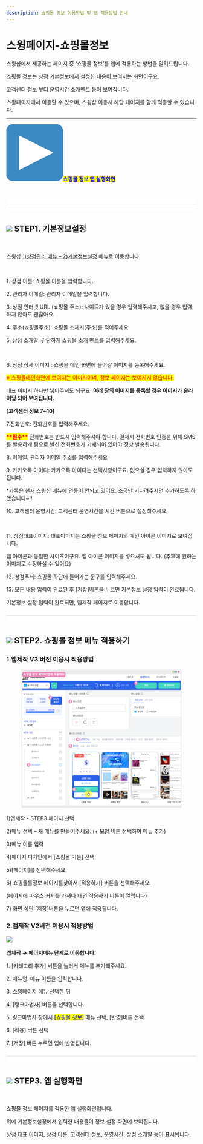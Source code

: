 ```yaml
---
description: 쇼핑몰 정보 이용방법 및 앱 적용방법 안내
---
```


# 스윙페이지-쇼핑몰정보

스윙샵에서 제공하는 페이지 중 ‘쇼핑몰 정보’를  앱에 적용하는 방법을 알려드립니다.

쇼핑몰 정보는 상점 기본정보에서 설정한 내용이 보여지는 화면이구요.

고객센터 정보 부터 운영시간 소개멘트 등이 보여집니다.&#x20;

스윙페이지에서 이용할 수 있으며, 스윙샵 이용시 해당 페이지를 함께 적용할 수 있습니다.&#x20;

***

<img src="../../.gitbook/assets/image (3) (1) (1) (1).png" alt="" data-size="line"><mark style="color:blue;">**쇼핑몰 정보 앱 실행화면**</mark>

<div align="left"><img src="https://wp.swing2app.co.kr/wp-content/uploads/2021/02/%EC%83%81%EC%A0%90%EC%A0%95%EB%B3%B42.png" alt="" width="375"></div>

![](<../../.gitbook/assets/구분선 (1) (1) (1).PNG>)

## ![](https://wp.swing2app.co.kr/wp-content/uploads/2020/04/%EB%8B%A8%EB%9D%BD1-1.png) **STEP1.  기본정보설정**

<div align="left"><img src="https://wp.swing2app.co.kr/wp-content/uploads/2021/02/%EC%83%81%EC%A0%90%EA%B4%80%EB%A6%AC-3.png" alt=""></div>

스윙샵 [1)상점관리 메뉴 – 2)기본정보설정](http://www.swing2app.co.kr/view/store_info_basic_setting) 메뉴로 이동합니다.



<div align="left"><img src="https://wp.swing2app.co.kr/wp-content/uploads/2021/02/%EA%B8%B0%EB%B3%B8%EC%A0%95%EB%B3%B41.png" alt=""></div>

1\. 상점 이름: 쇼핑몰 이름을 입력합니다.

2\. 관리자 이메일: 관리자 이메일을 입력합니다.

3\. 상점 인터넷 URL (쇼핑몰 주소): 사이트가 있을 경우 입력해주시고, 없을 경우 입력하지 않아도 괜찮아요.

4\. 주소(쇼핑몰주소): 쇼핑몰 소재지(주소)를 적어주세요.

5\. 상점 소개말: 간단하게 쇼핑몰 소개 멘트를 입력해주세요.



<div align="left"><img src="https://wp.swing2app.co.kr/wp-content/uploads/2021/02/%EA%B8%B0%EB%B3%B8%EC%A0%95%EB%B3%B42.png" alt=""></div>

6\. 상점 상세 이미지 : 쇼핑몰 메인 화면에 들어갈 이미지를 등록해주세요.

<mark style="color:red;">※ 쇼핑몰메인화면에 보여지는 이미지이며, 정보 페이지는 보여지지 않습니다.</mark>&#x20;

대표 이미지 하나만 넣어주셔도 되구요. **여러 장의 이미지를 등록할 경우 이미지가 슬라이딩 되어 보여집니다.**&#x20;

**\[고객센터 정보 7\~10]**

7.전화번호: 전화번호를 입력해주세요.

<mark style="color:red;">**\*\*필수\*\***</mark> 전화번호는 반드시 입력해주셔야 합니다. 결제시 전화번호 인증을 위해 SMS를 발송하게 됨으로 발신 전화번호가 기재되어 있어야 정상 발송됩니다.

8\. 이메일: 관리자 이메일 주소를 입력해주세요

9\. 카카오톡 아이디: 카카오톡 아이디는 선택사항이구요. 없으실 경우 입력하지 않아도 됩니다.

\*카톡은 현재 스윙샵 메뉴에 연동이 안되고 있어요. 조금만 기다려주시면 추가하도록 하겠습니다\~!!

10\. 고객센터 운영시간: 고객센터 운영시간을 시간 버튼으로 설정해주세요.



<div align="center"><img src="https://wp.swing2app.co.kr/wp-content/uploads/2021/02/%EA%B8%B0%EB%B3%B8%EC%A0%95%EB%B3%B43.png" alt=""></div>

11\. 상점대표이미지: 대표이미지는 쇼핑몰 정보 페이지의 메인 아이콘 이미지로 보여집니다.

앱 아이콘과 동일한 사이즈이구요. 앱 아이콘 이미지를 넣으셔도 됩니다. (추후에 원하는 이미지로 수정하실 수 있어요)

12\. 상점푸터: 쇼핑몰 하단에 들어가는 문구를 입력해주세요.

13\. 모든 내용 입력이 완료된 후 \[저장]버튼을 누르면 기본정보 설정 입력이 완료됩니다.

기본정보 설정 입력이 완료되면, 앱제작 페이지로 이동합니다.&#x20;

![](<../../.gitbook/assets/구분선 (1) (1) (1).PNG>)

## ![](https://wp.swing2app.co.kr/wp-content/uploads/2020/04/%EB%8B%A8%EB%9D%BD1-1.png) **STEP2. 쇼핑몰 정보 메뉴 적용하기**



### **1.앱제작 V3 버전 이용시 적용방법**

<figure><img src="../../.gitbook/assets/쇼핑몰정보-적용.png" alt=""><figcaption></figcaption></figure>

1\)앱제작 - STEP3 페이지 선택

2\)메뉴 선택 – 새 메뉴를 만들어주세요. (+ 모양 버튼 선택하여 메뉴 추가)

3\)메뉴 이름 입력

4\)페이지 디자인에서 \[쇼핑몰 기능] 선택

5\)\[페이지]를 선택해주세요.&#x20;

6\) 쇼핑몰를정보 페이지를찾아서 \[적용하기] 버튼을 선택해주세요.&#x20;

(페이지에 마우스 커서를 가져다 대면 적용하기 버튼이 열립니다)

7\) 화면 상단 \[저장]버튼을 누르면 앱에 적용됩니다.



### **2.앱제작 V2버전 이용시 적용방법**

![](https://wp.swing2app.co.kr/wp-content/uploads/2021/02/%EC%87%BC%ED%95%91%EB%AA%B0%EC%A0%95%EB%B3%B4.png)

**앱제작  → 페이지메뉴 단계로 이동합니다.**

1\. \[카테고리 추가] 버튼을 눌러서 메뉴를 추가해주세요.&#x20;

2\. 메뉴명: 메뉴 이름을 입력합니다.

3\. 스윙페이지 메뉴 선택한 뒤

4\. \[링크마법사] 버튼을 선택합니다.

5\. 링크마법사 창에서 <mark style="color:blue;">\[쇼핑몰 정보]</mark> 메뉴 선택, \[반영]버튼 선택

6\. \[적용] 버튼 선택

7\. \[저장] 버튼 누르면 앱에 반영됩니다.

![](<../../.gitbook/assets/구분선 (1) (1) (1).PNG>)

## ![](https://wp.swing2app.co.kr/wp-content/uploads/2020/04/%EB%8B%A8%EB%9D%BD1-1.png) **STEP3. 앱 실행화면**

<div align="left"><img src="https://wp.swing2app.co.kr/wp-content/uploads/2021/02/%EC%83%81%EC%A0%90%EC%A0%95%EB%B3%B42.png" alt="" width="375"></div>

쇼핑몰 정보 페이지를 적용한 앱 실행화면입니다.

위에 기본정보설정에서 입력한 내용들이 정보 설정 화면에 보여집니다.&#x20;

상점 대표 이미지, 상점 이름, 고객센터 정보, 운영시간, 상점 소개말 등이 표시됩니다.&#x20;

